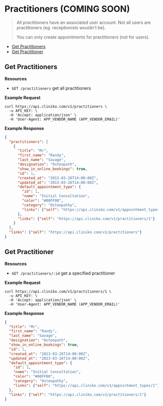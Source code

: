 Practitioners (COMING SOON)
============
> All practitioners have an associated user account.  Not all users are practitioners (eg. receptionists wouldn't be).
>
> You can only create appointments for practitioners (not for users).

* [Get Practitioners](#get-practitioners "This will return all practitioners.")
* [Get Practitioner](#get-practitioner "This will return a specified practitioner.")

Get Practitioners
----------------

**Resources**
* ```GET /practitioners``` get all practitioners

**Example Request**
```shell
curl https://api.cliniko.com/v1/practitioners \
  -u API_KEY: \
  -H 'Accept: application/json' \
  -H 'User-Agent: APP_VENDOR_NAME (APP_VENDOR_EMAIL)'
```

**Example Response**
```json
{
  "practitioners": [
    {
      "title": "Mr",
      "first_name": "Randy",
      "last_name": "Savage",
      "designation": "Osteopath",
      "show_in_online_bookings": true,
      "id": 1,
      "created_at": "2013-03-26T14:00:00Z",
      "updated_at": "2013-03-26T14:00:00Z",
      "default_appointment_type": {
        "id": 1,
        "name": "Initial Consultation",
        "color": "#00FF00",
        "category": "Osteopathy",
        "links": {"self": "https://api.cliniko.com/v1/appointment_types/1"}
      },
      "links": {"self": "https://api.cliniko.com/v1/practitioners/1"}
    }
  ],
  "links": {"self": "https://api.cliniko.com/v1/practitioners"}
}
```

Get Practitioner
------------

**Resources**
* ```GET /practitioners/:id``` get a specified practitioner

**Example Request**
```shell
curl https://api.cliniko.com/v1/practitioners/1 \
  -u API_KEY: \
  -H 'Accept: application/json' \
  -H 'User-Agent: APP_VENDOR_NAME (APP_VENDOR_EMAIL)'
```

**Example Response**
```json
{
  "title": "Mr",
  "first_name": "Randy",
  "last_name": "Savage",
  "designation": "Osteopath",
  "show_in_online_bookings": true,
  "id": 1,
  "created_at": "2013-03-26T14:00:00Z",
  "updated_at": "2013-03-26T14:00:00Z",
  "default_appointment_type": {
    "id": 1,
    "name": "Initial Consultation",
    "color": "#00FF00",
    "category": "Osteopathy",
    "links": {"self": "https://api.cliniko.com/v1/appointment_types/1"}
  },
  "links": {"self": "https://api.cliniko.com/v1/practitioners/1"}
}
```
